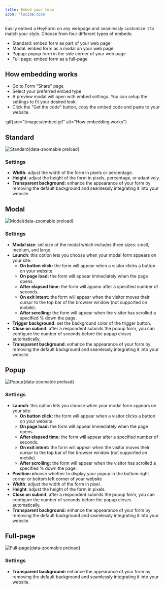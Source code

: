 ```yaml
---
title: Embed your form
icon: 'lucide:code'
---
```


Easily embed a HeyForm on any webpage and seamlessly customize it to match your style. Choose from four different types of embeds:

- Standard: embed form as part of your web page
- Modal: embed form as a modal on your web page
- Popup: popup form in the side corner of your web page
- Full page: embed form as a full-page

## How embedding works

- Go to Form "Share" page
- Select your preferred embed type
- A preview modal will open with embed settings. You can setup the settings to fit your desired look.
- Click the "Get the code" button, copy the embed code and paste to your website.

:gif{src="/images/embed.gif" alt="How embedding works"}

## Standard

![Standard](/images/embed-standard.png){data-zoomable preload}

### Settings

- **Width:** adjust the width of the form in pixels or percentage.
- **Height**: adjust the height of the form in pixels, percentage, or adaptively.
- **Transparent background:** enhance the appearance of your form by removing the default background and seamlessly integrating it into your website.

## Modal

![Modal](/images/embed-modal.png){data-zoomable preload}

### Settings

- **Modal size**: set size of the modal which includes three sizes: small, medium, and large.
- **Launch**: this option lets you choose when your modal form appears on your site.
    - **On button click:** the form will appear when a visitor clicks a button on your website.
    - **On page load:** the form will appear immediately when the page opens.
    - **After elapsed time:** the form will appear after a specified number of seconds.
    - **On exit intent:** the form will appear when the visitor moves their cursor to the top bar of the browser window (not supported on mobile).
    - **After scrolling:** the form will appear when the visitor has scrolled a specified % down the page.
- **Trigger background:** set the background color of the trigger button.
- **Close on submit**: after a respondent submits the popup form, you can configure the number of seconds before the popup closes automatically.
- **Transparent background:** enhance the appearance of your form by removing the default background and seamlessly integrating it into your website.

## Popup

![Popup](/images/embed-popup.png){data-zoomable preload}

### Settings

- **Launch**: this option lets you choose when your modal form appears on your site.
    - **On button click:** the form will appear when a visitor clicks a button on your website.
    - **On page load:** the form will appear immediately when the page opens.
    - **After elapsed time:** the form will appear after a specified number of seconds.
    - **On exit intent:** the form will appear when the visitor moves their cursor to the top bar of the browser window (not supported on mobile).
    - **After scrolling:** the form will appear when the visitor has scrolled a specified % down the page.
- **Position: c**hoose whether to display your popup in the bottom right corner or bottom left corner of your website
- **Width:** adjust the width of the form in pixel.
- **Height**: adjust the height of the form in pixels.
- **Close on submit**: after a respondent submits the popup form, you can configure the number of seconds before the popup closes automatically.
- **Transparent background:** enhance the appearance of your form by removing the default background and seamlessly integrating it into your website.

## Full-page

![Full-page](/images/embed-fullpage.png){data-zoomable preload}

### Settings

- **Transparent background:** enhance the appearance of your form by removing the default background and seamlessly integrating it into your website.